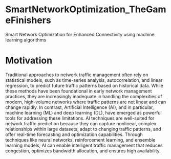 # SmartNetworkOptimization_TheGameFinishers
Smart Network Optimization for Enhanced Connectivity using machine learning algorithms
# Motivation
Traditional approaches to network traffic management often rely on statistical models, such as time-series analysis, autocorrelation, and linear regression, to predict future traffic patterns based on historical data. While these methods have been foundational in early network management practices, they are increasingly inadequate in handling the complexities of modern, high-volume networks where traffic patterns are not linear and can change rapidly.
  In contrast, Artificial Intelligence (AI), and in particular, machine learning (ML) and deep learning (DL), have emerged as powerful tools for addressing these limitations. AI techniques are well-suited for network traffic prediction because they can capture nonlinear, complex relationships within large datasets, adapt to changing traffic patterns, and offer real-time forecasting and optimization capabilities. Through techniques like neural networks, reinforcement learning, and ensemble learning models, AI can enable intelligent traffic management that reduces congestion, optimizes bandwidth allocation, and ensures high availability.
